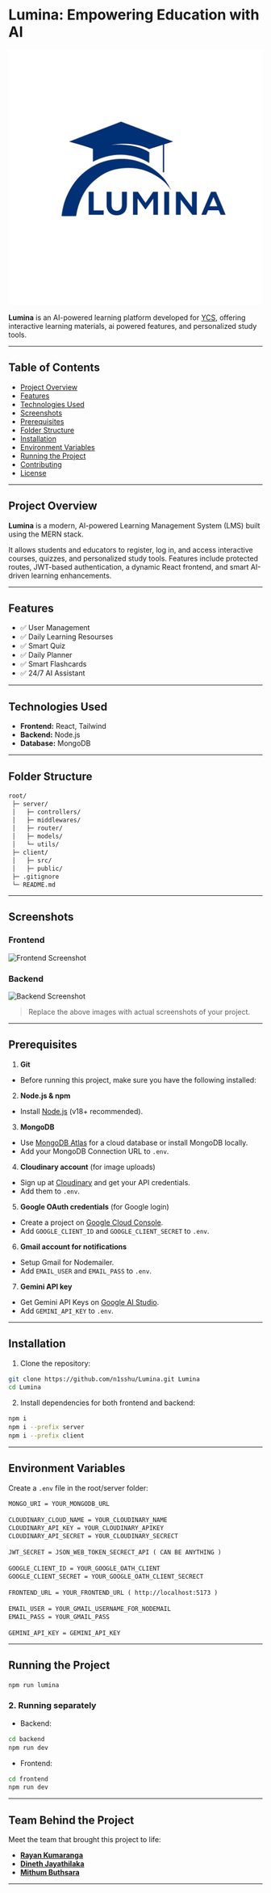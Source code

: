 # Lumina: Empowering Education with AI

![Logo](client/public/logo.png)

**Lumina** is an AI-powered learning platform developed for [YCS](https://ycs.lk/), offering interactive learning materials, ai powered features, and personalized study tools.

---

## **Table of Contents**

* [Project Overview](#project-overview)
* [Features](#features)
* [Technologies Used](#technologies-used)
 * [Screenshots](#screenshots)
 * [Prerequisites](#Prerequisites)
* [Folder Structure](#folder-structure)
* [Installation](#installation)
* [Environment Variables](#environment-variables)
* [Running the Project](#running-the-project)
* [Contributing](#contributing)
* [License](#license)

---

## **Project Overview**

**Lumina** is a modern, AI-powered Learning Management System (LMS) built using the MERN stack.

It allows students and educators to register, log in, and access interactive courses, quizzes, and personalized study tools. Features include protected routes, JWT-based authentication, a dynamic React frontend, and smart AI-driven learning enhancements.

---

## **Features**

* ✅  User Management
* ✅  Daily Learning Resourses
* ✅  Smart Quiz
* ✅  Daily Planner
* ✅  Smart Flashcards
* ✅  24/7 AI Assistant

---

## **Technologies Used**

* **Frontend:** React, Tailwind
* **Backend:** Node.js
* **Database:** MongoDB 

---

## **Folder Structure**

```
root/
 ├─ server/
 │   ├─ controllers/
 │   ├─ middlewares/
 │   ├─ router/
 │   ├─ models/
 │   └─ utils/
 ├─ client/
 │   ├─ src/
 │   ├─ public/
 ├─ .gitignore
 └─ README.md
```

---

## **Screenshots**

### Frontend

![Frontend Screenshot](https://via.placeholder.com/600x400.png?text=Frontend+Screenshot)

### Backend

![Backend Screenshot](https://via.placeholder.com/600x400.png?text=Backend+Screenshot)

> Replace the above images with actual screenshots of your project.

---

## ****Prerequisites****

1. **Git**
- Before running this project, make sure you have the following installed:

2. **Node.js & npm**  
  - Install [Node.js](https://nodejs.org/) (v18+ recommended).  

3. **MongoDB**  
  - Use [MongoDB Atlas](https://www.mongodb.com/cloud/atlas) for a cloud database or install MongoDB locally.  
   - Add your MongoDB Connection URL to `.env`.

4. **Cloudinary account** (for image uploads)  
  - Sign up at [Cloudinary](https://cloudinary.com/) and get your API credentials.  
  - Add them to `.env`.

5. **Google OAuth credentials** (for Google login)  
  - Create a project on [Google Cloud Console](https://console.cloud.google.com/).  
  - Add `GOOGLE_CLIENT_ID` and `GOOGLE_CLIENT_SECRET` to `.env`.

6. **Gmail account for notifications**  
  - Setup Gmail for Nodemailer.  
  - Add `EMAIL_USER` and `EMAIL_PASS` to `.env`.

7. **Gemini API key**  
  -  Get Gemini API Keys on [Google AI Studio](https://aistudio.google.com/).  
  - Add `GEMINI_API_KEY` to `.env`.


---


## **Installation**

1. Clone the repository:

```bash
git clone https://github.com/n1sshu/Lumina.git Lumina
cd Lumina
```

2. Install dependencies for both frontend and backend:

```bash
npm i
npm i --prefix server
npm i --prefix client
```

---

## **Environment Variables**

Create a `.env` file in the root/server folder:

```env
MONGO_URI = YOUR_MONGODB_URL

CLOUDINARY_CLOUD_NAME = YOUR_CLOUDINARY_NAME
CLOUDINARY_API_KEY = YOUR_CLOUDINARY_APIKEY
CLOUDINARY_API_SECRET = YOUR_CLOUDINARY_SECRECT

JWT_SECRET = JSON_WEB_TOKEN_SECRECT_API ( CAN BE ANYTHING )

GOOGLE_CLIENT_ID = YOUR_GOOGLE_OATH_CLIENT
GOOGLE_CLIENT_SECRET = YOUR_GOOGLE_OATH_CLIENT_SECRECT

FRONTEND_URL = YOUR_FRONTEND_URL ( http://localhost:5173 )

EMAIL_USER = YOUR_GMAIL_USERNAME_FOR_NODEMAIL
EMAIL_PASS = YOUR_GMAIL_PASS

GEMINI_API_KEY = GEMINI_API_KEY
```

---


## **Running the Project**

```bash
npm run lumina
```

### **2. Running separately**

* Backend:

```bash
cd backend
npm run dev
```

* Frontend:

```bash
cd frontend
npm run dev
```

---





## **Team Behind the Project**

Meet the team that brought this project to life:

- [**Rayan Kumaranga**](https://github.com/n1sshu)  
- [**Dineth Jayathilaka**](https://github.com/bobsmith) 
- [**Mithum Buthsara**](https://github.com/charlielee) 

---
